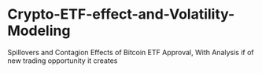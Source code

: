 # Crypto-ETF-effect-and-Volatility-Modeling
Spillovers and Contagion Effects of Bitcoin ETF Approval, With Analysis if of new trading opportunity it creates
